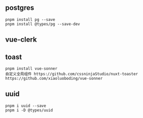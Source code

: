 ## postgres

```
pnpm install pg --save
pnpm install @types/pg --save-dev
```

## vue-clerk

## toast

```
pnpm install vue-sonner
自定义全局组件 https://github.com/cssninjaStudio/nuxt-toaster
https://github.com/xiaoluoboding/vue-sonner
```

## uuid

```
pnpm i uuid --save
pnpm i -D @types/uuid
```
